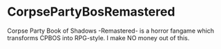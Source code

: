 # CorpsePartyBosRemastered
Corpse Party Book of Shadows -Remastered- is a horror fangame which transforms CPBOS into RPG-style.
I make NO money out of this.
